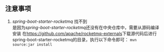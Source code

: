 ## 注意事项
1. *spring-boot-starter-rocketmq*  找不到    
是因为*spring-boot-starter-rocketmq*还没有在中央仓库中，需要从源码编译安装
在<https://github.com/apache/rocketmq-externals>下载源代码后进行spring-boot-starter-rocketmq的目录，执行以下命令即可：
`mvn source:jar install`  


